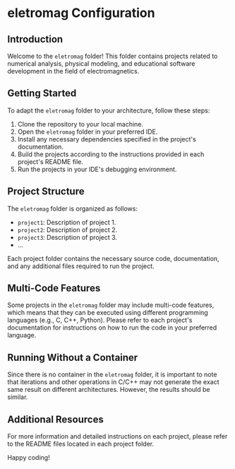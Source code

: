 # eletromag Configuration

## Introduction
Welcome to the `eletromag` folder! This folder contains projects related to numerical analysis, physical modeling, and educational software development in the field of electromagnetics.

## Getting Started
To adapt the `eletromag` folder to your architecture, follow these steps:

1. Clone the repository to your local machine.
2. Open the `eletromag` folder in your preferred IDE.
3. Install any necessary dependencies specified in the project's documentation.
4. Build the projects according to the instructions provided in each project's README file.
5. Run the projects in your IDE's debugging environment.

## Project Structure
The `eletromag` folder is organized as follows:

- `project1`: Description of project 1.
- `project2`: Description of project 2.
- `project3`: Description of project 3.
- ...

Each project folder contains the necessary source code, documentation, and any additional files required to run the project.

## Multi-Code Features
Some projects in the `eletromag` folder may include multi-code features, which means that they can be executed using different programming languages (e.g., C, C++, Python). Please refer to each project's documentation for instructions on how to run the code in your preferred language.

## Running Without a Container
Since there is no container in the `eletromag` folder, it is important to note that iterations and other operations in C/C++ may not generate the exact same result on different architectures. However, the results should be similar.

## Additional Resources
For more information and detailed instructions on each project, please refer to the README files located in each project folder.

Happy coding!